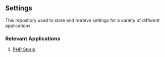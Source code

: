 ## Settings

This repository used to store and retrieve settings for a variety of different applications.


### Relevant Applications

1. [PHP Storm](https://www.jetbrains.com/phpstorm/)

